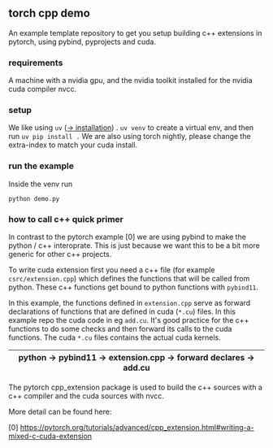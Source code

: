 ## torch cpp demo

An example template repository to get you setup building c++ extensions in pytorch, using pybind, pyprojects and cuda.

### requirements

A machine with a nvidia gpu, and the nvidia toolkit installed for the nvidia cuda compiler nvcc.

### setup

We like using `uv` ([&rarr; installation](https://docs.astral.sh/uv/#installation)) . `uv venv` to create a virtual env, and then run `uv pip install .`
We are also using torch nightly, please change the extra-index to match your cuda install.

### run the example 
Inside the venv run
```
python demo.py
```

### how to call c++ quick primer

In contrast to the pytorch example [0] we are using pybind to make the python / c++ interoprate. This is just because we want this to be a bit more generic for other c++ projects.

To write cuda extension first you need a c++ file (for example `csrc/extension.cpp`) which defines the functions that will be called from python. These c++ functions get bound to python functions with `pybind11`. 

In this example, the functions defined in `extension.cpp` serve as forward declarations of functions that are defined in cuda (`*.cu`) files. In this example repo the cuda code in eg `add.cu`. It's good practice for the c++ functions to do some checks and then forward its calls to the cuda functions. The cuda `*.cu` files contains the actual cuda kernels. 

| python &rarr; pybind11 &rarr; extension.cpp &rarr; forward declares &rarr; add.cu |
| --------------------------------------------------------------------------------- |

The pytorch cpp_extension package is used to build the c++ sources with a c++ compiler and the cuda sources with nvcc. 

More detail can be found here:

[0] https://pytorch.org/tutorials/advanced/cpp_extension.html#writing-a-mixed-c-cuda-extension
